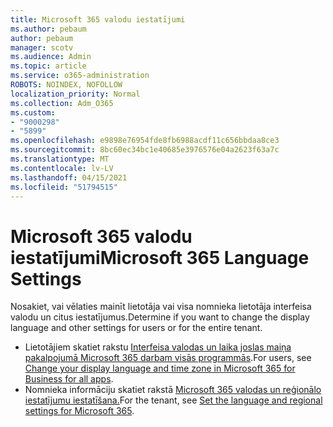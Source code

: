```yaml
---
title: Microsoft 365 valodu iestatījumi
ms.author: pebaum
author: pebaum
manager: scotv
ms.audience: Admin
ms.topic: article
ms.service: o365-administration
ROBOTS: NOINDEX, NOFOLLOW
localization_priority: Normal
ms.collection: Adm_O365
ms.custom:
- "9000298"
- "5899"
ms.openlocfilehash: e9898e76954fde8fb6988acdf11c656bbdaa8ce3
ms.sourcegitcommit: 8bc60ec34bc1e40685e3976576e04a2623f63a7c
ms.translationtype: MT
ms.contentlocale: lv-LV
ms.lasthandoff: 04/15/2021
ms.locfileid: "51794515"
---
```

# <a name="microsoft-365-language-settings"></a><span data-ttu-id="a36ce-102">Microsoft 365 valodu iestatījumi</span><span class="sxs-lookup"><span data-stu-id="a36ce-102">Microsoft 365 Language Settings</span></span>

<span data-ttu-id="a36ce-103">Nosakiet, vai vēlaties mainīt lietotāja vai visa nomnieka lietotāja interfeisa valodu un citus iestatījumus.</span><span class="sxs-lookup"><span data-stu-id="a36ce-103">Determine if you want to change the display language and other settings for users or for the entire tenant.</span></span>

- <span data-ttu-id="a36ce-104">Lietotājiem skatiet rakstu [Interfeisa valodas un laika joslas maiņa pakalpojumā Microsoft 365 darbam visās programmās](https://support.microsoft.com/office/6f238bff-5252-441e-b32b-655d5d85d15b).</span><span class="sxs-lookup"><span data-stu-id="a36ce-104">For users, see [Change your display language and time zone in Microsoft 365 for Business for all apps](https://support.microsoft.com/office/6f238bff-5252-441e-b32b-655d5d85d15b).</span></span>
- <span data-ttu-id="a36ce-105">Nomnieka informāciju skatiet rakstā [Microsoft 365 valodas un reģionālo iestatījumu iestatīšana.](https://docs.microsoft.com/office365/troubleshoot/access-management/set-language-and-region)</span><span class="sxs-lookup"><span data-stu-id="a36ce-105">For the tenant, see  [Set the language and regional settings for Microsoft 365](https://docs.microsoft.com/office365/troubleshoot/access-management/set-language-and-region).</span></span>
